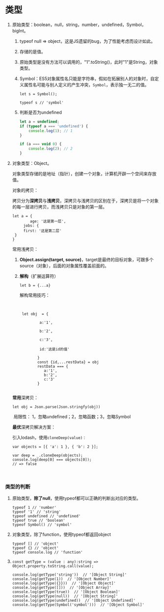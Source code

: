 # 类型

1. 原始类型：boolean，null，string，number，undefined，Symbol，bigInt。

   1. typeof null => object，这是JS遗留的bug，为了性能考虑而设计如此。

   2. 存储的是值。

   3. 原始类型是没有方法可以调用的，"1".toString()，此时"1"是String，对象类型。

   4. Symbol：ES5对象属性名只能是字符串，假如在拓展别人的对象时，自定义属性名可能与别人定义的产生冲突，`Symbol`，表示独一无二的值。

      ```
      let s = Symbol();
      
      typeof s // 'symbol'
      ```

   5. 判断是否为undefined

      ```js
      let a = undefined;
      if (typeof a === 'undefined') {
          console.log(1); // 1
      }
      
      if (a === void 0) {
          console.log(2); // 2
      }
      ```

      

2. 对象类型：Object。

   对象类型存储的是地址（指针），创建一个对象，计算机开辟一个空间来存放值。

   对象的拷贝：

   拷贝分为**深拷贝**与**浅拷贝**，深拷贝与浅拷贝的区别在于，深拷贝是将一个对象的每一层进行拷贝，而浅拷贝只是对象的第一层。

   ```
   let a = {
           age: '这是第一层',
       	jobs: {
   		first: '这是第二层'
   	}
   }
   ```

   常用浅拷贝：

   1. **Object.assign(target, source)**，target是最终的目标对象，可跟多个source（对象），后面的对象属性覆盖前面的。

   2. **解构**（扩展运算符）

      `let b = {...a}` 

      解构常用技巧：

      ​	

      ```
       let obj  = {
      
              ​	a:'1',
      
              ​	b:'2',
      
              ​	c:'3',
      
              ​	id:'这是id的值'	
      
              }
              const {id,...restData} = obj
              restData === {
                 a:'1',
                 b:'2',
                 c:'3'
              }
      
      
      ```

      

   **常用**深拷贝：

   `let obj = Json.parse(Json.stringfy(obj))`

   ​	局限性：	1，忽略undefined；2，忽略函数；3，忽略Symbol

   **最优**深拷贝解决方案：

   引入lodash，使用`cloneDeep(value)：` 

   ```
   var objects = [{ 'a': 1 }, { 'b': 2 }];
    
   var deep = _.cloneDeep(objects);
   console.log(deep[0] === objects[0]);
   // => false
   ```

   ​	

### 类型的判断

1. 原始类型，**除了null**，使用typeof都可以正确的判断出对应的类型。

   ```
   typeof 1 // 'number'
   typeof '1' // 'string'
   typeof undefined // 'undefined'
   typeof true // 'boolean'
   typeof Symbol() // 'symbol'
   ```

2. 对象类型，除了function，使用typeof都返回object

   ```
   typeof [] // 'object'
   typeof {} // 'object'
   typeof console.log // 'function'
   ```
   
   
3.
    ```
   const getType = (value : any):string => Object.property.toString.call(value);
   
   console.log(getType('string'))  // '[Object String]'
   console.log(getType(1))  // '[Object Number]'
   console.log(getType({}}))  // '[Object Object]'
   console.log(getType([]))  // '[Object Array]'
   console.log(getType(true))  // '[Object Boolean]'
   console.log(getType(null))  // '[Object String]'
   console.log(getType(undefined))  // '[Object Undefined]'
   console.log(getType(Symbol('symbol')))  // '[Object Symbol]'
```
   

